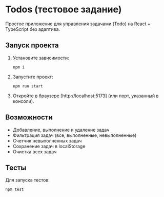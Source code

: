 # Todos (тестовое задание)

Простое приложение для управления задачами (Todo) на React + TypeScript без адаптива.

## Запуск проекта

1. Установите зависимости:
   ```
   npm i
   ```

2. Запустите проект:
   ```
   npm run start
   ```

3. Откройте в браузере [http://localhost:5173] (или порт, указанный в консоли).

## Возможности

- Добавление, выполнение и удаление задач
- Фильтрация задач (все, выполненные, невыполненные)
- Счетчик невыполненных задач
- Сохранение задач в localStorage
- Очистка всех задач

## Тесты

Для запуска тестов:
```
npm test
```